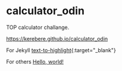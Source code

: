 # calculator_odin
TOP calculator challange.

https://kerebere.github.io/calculator_odin

For Jekyll
[text-to-highlight](www.google.com){:target="\_blank"}

For others
<a href="http://example.com/" target="_blank">Hello, world!</a>
